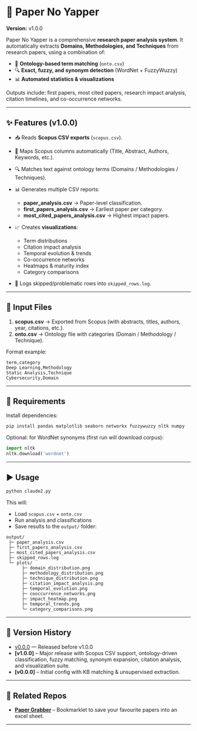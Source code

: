 # 📄 Paper No Yapper

**Version:** v1.0.0

Paper No Yapper is a comprehensive **research paper analysis system**.
It automatically extracts **Domains, Methodologies, and Techniques** from research papers, using a combination of:

* 🧠 **Ontology-based term matching** (`onto.csv`)
* 🔍 **Exact, fuzzy, and synonym detection** (WordNet + FuzzyWuzzy)
* 📊 **Automated statistics & visualizations**

Outputs include: first papers, most cited papers, research impact analysis, citation timelines, and co-occurrence networks.

---

## ✨ Features (v1.0.0)

* 📥 Reads **Scopus CSV exports** (`scopus.csv`).
* 🧠 Maps Scopus columns automatically (Title, Abstract, Authors, Keywords, etc.).
* 🔍 Matches text against ontology terms (Domains / Methodologies / Techniques).
* 📊 Generates multiple CSV reports:

  * **paper\_analysis.csv** → Paper-level classification.
  * **first\_papers\_analysis.csv** → Earliest paper per category.
  * **most\_cited\_papers\_analysis.csv** → Highest impact papers.
* 📈 Creates **visualizations**:

  * Term distributions
  * Citation impact analysis
  * Temporal evolution & trends
  * Co-occurrence networks
  * Heatmaps & maturity index
  * Category comparisons
* 📝 Logs skipped/problematic rows into `skipped_rows.log`.

---

## 📂 Input Files

1. **scopus.csv** → Exported from Scopus (with abstracts, titles, authors, year, citations, etc.).
2. **onto.csv** → Ontology file with categories (Domain / Methodology / Technique).

Format example:

```csv
term,category
Deep Learning,Methodology
Static Analysis,Technique
Cybersecurity,Domain
```

---

## 🚀 Requirements

Install dependencies:

```bash
pip install pandas matplotlib seaborn networkx fuzzywuzzy nltk numpy
```

Optional: for WordNet synonyms (first run will download corpus):

```python
import nltk
nltk.download('wordnet')
```

---

## ▶ Usage

```bash
python claude2.py
```

This will:

* Load `scopus.csv` + `onto.csv`
* Run analysis and classifications
* Save results to the `output/` folder:

```
output/
 ├─ paper_analysis.csv
 ├─ first_papers_analysis.csv
 ├─ most_cited_papers_analysis.csv
 ├─ skipped_rows.log
 └─ plots/
      ├─ domain_distribution.png
      ├─ methodology_distribution.png
      ├─ technique_distribution.png
      ├─ citation_impact_analysis.png
      ├─ temporal_evolution.png
      ├─ cooccurrence_networks.png
      ├─ impact_heatmap.png
      ├─ temporal_trends.png
      └─ category_comparisons.png
```

---

## 📜 Version History

* [v0.0.0](https://github.com/AniruthKarthik/paper-no-yapper/releases/tag/v0.0.0) — Released before v1.0.0
* **\[v1.0.0]** – Major release with Scopus CSV support, ontology-driven classification, fuzzy matching, synonym expansion, citation analysis, and visualization suite.
* **\[v0.0.0]** – Initial config with KB matching & unsupervised extraction.

---

## 🔗 Related Repos

* **[Paper Grabber](https://github.com/AniruthKarthik/project-sandbox/tree/master/paper-grabber)** – Bookmarklet to save your favourite papers into an excel sheet.

---

